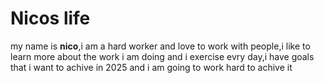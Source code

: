 # Nicos life
<html>
<head></head>
<body>
my name is <b>nico</b>,i am a hard worker and love to work with people,i like to learn more about the work i am doing and i exercise evry day,i have goals that i want to achive in 2025 and i am going to work hard to achive it


</body>
</html>
